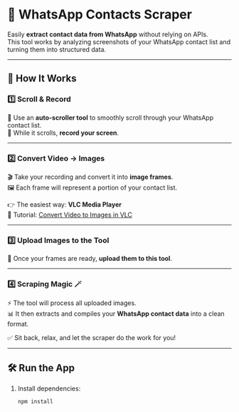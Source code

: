 # 📱 WhatsApp Contacts Scraper  

Easily **extract contact data from WhatsApp** without relying on APIs.  
This tool works by analyzing screenshots of your WhatsApp contact list and turning them into structured data.  

---

## 🚀 How It Works  

### 1️⃣ Scroll & Record  
🔹 Use an **auto-scroller tool** to smoothly scroll through your WhatsApp contact list.  
🎥 While it scrolls, **record your screen**.  

---

### 2️⃣ Convert Video → Images  
🎬 Take your recording and convert it into **image frames**.  
🖼️ Each frame will represent a portion of your contact list.  

👉 The easiest way: **VLC Media Player**  
📖 Tutorial: [Convert Video to Images in VLC](https://www.youtube.com/watch?v=6dLFVXiM4QA)  

---

### 3️⃣ Upload Images to the Tool  
📂 Once your frames are ready, **upload them to this tool**.  

---

### 4️⃣ Scraping Magic 🪄  
⚡ The tool will process all uploaded images.  
📊 It then extracts and compiles your **WhatsApp contact data** into a clean format.  

✅ Sit back, relax, and let the scraper do the work for you!  

---

## 🛠️ Run the App  

1. Install dependencies:  
   ```bash
   npm install

